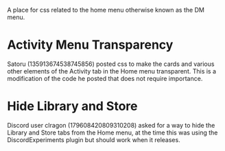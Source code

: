 A place for css related to the home menu otherwise known as the DM menu.

# Activity Menu Transparency

<div>Satoru (135913674538745856) posted css to make the cards and various other elements of the Activity tab in the Home menu transparent. This is a modification of the code he posted that does not require importance.</div>

# Hide Library and Store

<div>Discord user clragon (179608420809310208) asked for a way to hide the Library and Store tabs from the Home menu, at the time this was using the DiscordExperiments plugin but should work when it releases.</div>
